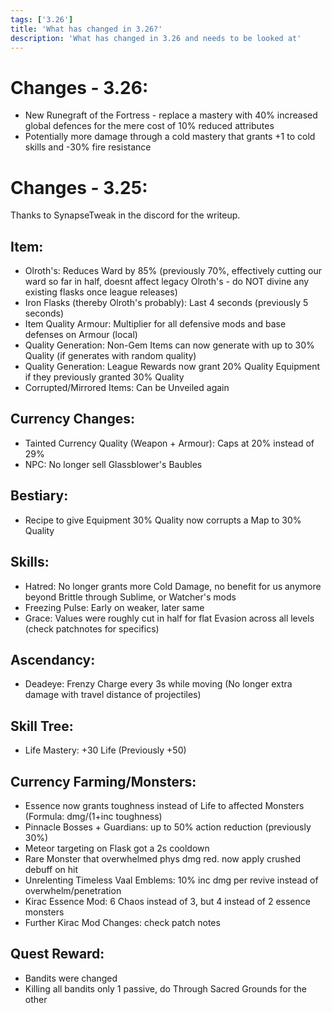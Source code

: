 ```yaml
---
tags: ['3.26']
title: 'What has changed in 3.26?'
description: 'What has changed in 3.26 and needs to be looked at'
---
```


# Changes - 3.26:

- New Runegraft of the Fortress - replace a mastery with 40% increased global defences for the mere cost of 10% reduced attributes
- Potentially more damage through a cold mastery that grants +1 to cold skills and -30% fire resistance

# Changes - 3.25:

Thanks to SynapseTweak in the discord for the writeup.

## Item:

- Olroth's: Reduces Ward by 85% (previously 70%, effectively cutting our ward so far in half, doesnt affect legacy Olroth's - do NOT divine any existing flasks once league releases)
- Iron Flasks (thereby Olroth's probably): Last 4 seconds (previously 5 seconds)
- Item Quality Armour: Multiplier for all defensive mods and base defenses on Armour (local)
- Quality Generation: Non-Gem Items can now generate with up to 30% Quality (if generates with random quality)
- Quality Generation: League Rewards now grant 20% Quality Equipment if they previously granted 30% Quality
- Corrupted/Mirrored Items: Can be Unveiled again

## Currency Changes:

- Tainted Currency Quality (Weapon + Armour): Caps at 20% instead of 29%
- NPC: No longer sell Glassblower's Baubles

## Bestiary:

- Recipe to give Equipment 30% Quality now corrupts a Map to 30% Quality

## Skills:

- Hatred: No longer grants more Cold Damage, no benefit for us anymore beyond Brittle through Sublime, or Watcher's mods
- Freezing Pulse: Early on weaker, later same
- Grace: Values were roughly cut in half for flat Evasion across all levels (check patchnotes for specifics)

## Ascendancy:

- Deadeye: Frenzy Charge every 3s while moving (No longer extra damage with travel distance of projectiles)

## Skill Tree:

- Life Mastery: +30 Life (Previously +50)

## Currency Farming/Monsters:

- Essence now grants toughness instead of Life to affected Monsters (Formula: dmg/(1+inc toughness)
- Pinnacle Bosses + Guardians: up to 50% action reduction (previously 30%)
- Meteor targeting on Flask got a 2s cooldown
- Rare Monster that overwhelmed phys dmg red. now apply crushed debuff on hit
- Unrelenting Timeless Vaal Emblems: 10% inc dmg per revive instead of overwhelm/penetration
- Kirac Essence Mod: 6 Chaos instead of 3, but 4 instead of 2 essence monsters
- Further Kirac Mod Changes: check patch notes

## Quest Reward:

- Bandits were changed
- Killing all bandits only 1 passive, do Through Sacred Grounds for the other
